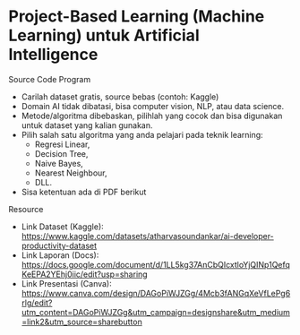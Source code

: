# Project-Based Learning (Machine Learning) untuk Artificial Intelligence
Source Code Program 
- Carilah dataset gratis, source bebas (contoh: Kaggle)
- Domain AI tidak dibatasi, bisa computer vision, NLP, atau data science.
- Metode/algoritma dibebaskan, pilihlah yang cocok dan bisa digunakan untuk dataset yang kalian gunakan.
- Pilih salah satu algoritma yang anda pelajari pada teknik learning:
  - Regresi Linear,
  - Decision Tree,
  - Naive Bayes,
  - Nearest Neighbour,
  - DLL.
- Sisa ketentuan ada di PDF berikut

Resource
- Link Dataset (Kaggle): https://www.kaggle.com/datasets/atharvasoundankar/ai-developer-productivity-dataset
- Link Laporan (Docs): https://docs.google.com/document/d/1LL5kg37AnCbQIcxtloYjQINp1QefqKeEPA2YEhj0iic/edit?usp=sharing
- Link Presentasi (Canva): https://www.canva.com/design/DAGoPiWJZGg/4Mcb3fANGqXeVfLePg6rlg/edit?utm_content=DAGoPiWJZGg&utm_campaign=designshare&utm_medium=link2&utm_source=sharebutton

